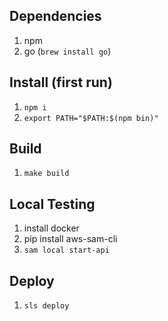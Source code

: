 ## Dependencies
1. npm
1. go (`brew install go`)

## Install (first run)
1. `npm i`
1. `export PATH="$PATH:$(npm bin)"`

## Build
1. `make build`

## Local Testing
1. install docker
1. pip install aws-sam-cli
1. `sam local start-api`

## Deploy
1. `sls deploy`
